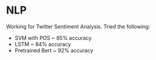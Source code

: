 # NLP
Working for Twitter Sentiment Analysis. Tried the following:
-  SVM with POS ~ 85% accuracy
-  LSTM ~ 84% accuracy
-  Pretrained Bert ~ 92% accuracy
